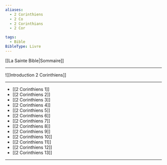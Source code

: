 ```yaml
---
aliases:
  - 2 Corinthiens
  - 2 Co
  - 2 Corinthians
  - 2 Cor

tags:
  - Bible
BibleType: Livre
---
```

[[La Sainte Bible|Sommaire]]

---

![[Introduction 2 Corinthiens]]

---
- [[2 Corinthiens 1]] 
- [[2 Corinthiens 2]] 
- [[2 Corinthiens 3]] 
- [[2 Corinthiens 4]] 
- [[2 Corinthiens 5]] 
- [[2 Corinthiens 6]] 
- [[2 Corinthiens 7]] 
- [[2 Corinthiens 8]] 
- [[2 Corinthiens 9]] 
- [[2 Corinthiens 10]] 
- [[2 Corinthiens 11]] 
- [[2 Corinthiens 12]] 
- [[2 Corinthiens 13]] 


---
